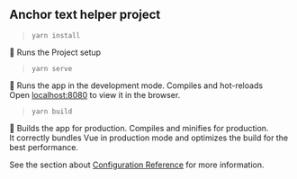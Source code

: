 ## Anchor text helper project

> `yarn install`

🏃 Runs the Project setup <br />


> `yarn serve`

🚚 Runs the app in the development mode. Compiles and hot-reloads <br />
Open [localhost:8080](http://localhost:8080) to view it in the browser.

> `yarn build`

🎁 Builds the app for production. Compiles and minifies for production.<br />
It correctly bundles Vue in production mode and optimizes the build for the best performance.

See the section about [Configuration Reference](https://cli.vuejs.org/config/) for more information.

